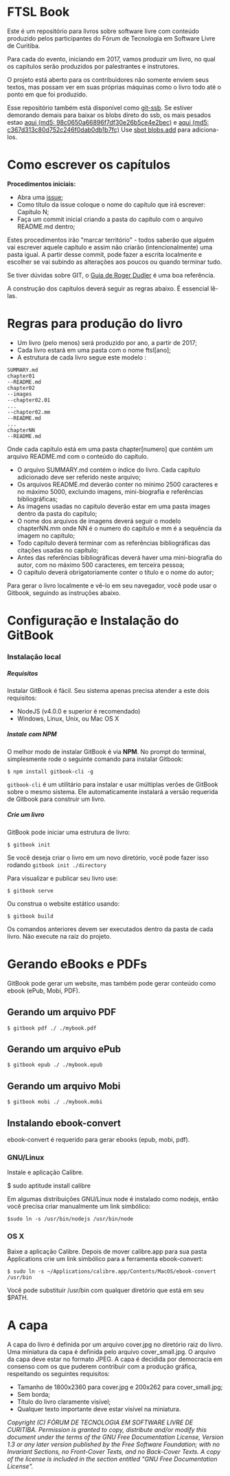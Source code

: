 # FTSL Book

Este é um repositório para livros sobre software livre com conteúdo produzido pelos participantes do Fórum de Tecnologia em Software Livre de Curitiba.

Para cada do evento, iniciando em 2017, vamos produzir um livro, no qual os capítulos serão produzidos por palestrantes e instrutores.

O projeto está aberto para os contribuidores não somente enviem seus textos, mas possam ver em suas próprias máquinas como o livro todo até o ponto em que foi produzido.

Esse repositório também está disponível como [git-ssb](ssb://%Zom1k68PFw1UW5pLXfiJfQ1mvyN2sVLJZ8ifk7OPZ5o=.sha256). 
Se estiver demorando demais para baixar os blobs direto do ssb, os mais pesados estao
[aqui (md5: 98c0650a66896f7df30e26b5ce4e2bec)](https://serprodrive.serpro.gov.br/s/RZJecuHVlvXsJtR)
e
[aqui (md5: c367d313c80d752c246f0dab0db1b7fc)](https://serprodrive.serpro.gov.br/s/615qxVY6Hv4RMkp)
Use [sbot blobs.add](http://scuttlebot.io/apis/scuttlebot/blobs.html#add-sink) para adiciona-los.
# Como escrever os capítulos

**Procedimentos iniciais:**

* Abra uma [issue](https://github.com/ftslorgbr/book/issues);
* Como título da issue coloque o nome do capítulo que irá escrever: Capítulo N;
* Faça um commit inicial criando a pasta do capítulo com o arquivo README.md dentro;

Estes procedimentos irão "marcar território" - todos saberão que alguém vai escrever aquele capítulo e assim não criarão (intencionalmente) uma pasta igual.
A partir desse commit, pode fazer a escrita localmente e escolher se vai subindo as alterações aos poucos ou quando terminar tudo.

Se tiver dúvidas sobre GIT, o [Guia de Roger Dudler](http://rogerdudler.github.io/git-guide/index.pt_BR.html) é uma boa referência.

A construção dos capítulos deverá seguir as regras abaixo. É essencial lê-las.

# Regras para produção do livro

* Um livro (pelo menos) será produzido por ano, a partir de 2017;
* Cada livro estará em uma pasta com o nome ftsl[ano];
* A estrutura de cada livro segue este modelo :

```
SUMMARY.md 
chapter01
--README.md
chapter02
--images
--chapter02.01
...
--chapter02.mm
--README.md
...
chapterNN
--README.md
```
Onde cada capítulo está em uma pasta chapter[numero] que contém um arquivo README.md com o conteúdo do capítulo.

* O arquivo SUMMARY.md contém o índice do livro. Cada capítulo adicionado deve ser referido neste arquivo;
* Os arquivos README.md deverão conter no mínimo 2500 caracteres e no máximo 5000, excluindo imagens, mini-biografia e referências bibliográficas;
* As imagens usadas no capítulo deverão estar em uma pasta images dentro da pasta do capítulo;
* O nome dos arquivos de imagens deverá seguir o modelo chapterNN.mm onde NN é o numero do capítulo e mm é a sequência da imagem no capítulo;
* Todo capítulo deverá terminar com as referências bibliográficas das citações usadas no capítulo;
* Antes das referências bibliográficas deverá haver uma mini-biografia do autor, com no máximo 500 caracteres, em terceira pessoa;
* O capítulo deverá obrigatoriamente conter o título e o nome do autor;

Para gerar o livro localmente e vê-lo em seu navegador, você pode usar o Gitbook, seguindo as instruções abaixo.

# Configuração e Instalação do GitBook

### Instalação local

##### Requisitos

Instalar GitBook é fácil. Seu sistema apenas precisa atender a este dois requisitos:

* NodeJS (v4.0.0 e superior é recomendado)
* Windows, Linux, Unix, ou Mac OS X

##### Instale com NPM

O melhor modo de instalar GitBook é via **NPM**. No prompt do terminal, simplesmente rode o seguinte comando para instalar Gitbook:

```
$ npm install gitbook-cli -g
```

`gitbook-cli` é um utilitário para instalar e usar múltiplas verões de GitBook sobre o mesmo sistema. Ele automaticamente instalará a versão requerida de Gitbook para construir um livro.

##### Crie um livro

GitBook pode iniciar uma estrutura de livro:

```
$ gitbook init
```

Se você deseja criar o livro em um novo diretório, você pode fazer isso rodando `gitbook init ./directory`

Para visualizar e publicar seu livro use:

```
$ gitbook serve
```

Ou construa o website estático usando:

```
$ gitbook build
```

Os comandos anteriores devem ser executados dentro da pasta de cada livro. Não execute na raiz do projeto.


# Gerando eBooks e PDFs

GitBook pode gerar um website, mas também pode gerar conteúdo como ebook (ePub, Mobi, PDF).

## Gerando um arquivo PDF

```
$ gitbook pdf ./ ./mybook.pdf
```
## Gerando um arquivo ePub

```
$ gitbook epub ./ ./mybook.epub
```
## Gerando um arquivo Mobi

```
$ gitbook mobi ./ ./mybook.mobi
```

## Instalando ebook-convert

ebook-convert é requerido para gerar ebooks (epub, mobi, pdf).

### GNU/Linux

Instale e aplicação Calibre.

$ sudo aptitude install calibre

Em algumas distribuições GNU/Linux node é instalado como nodejs, então você precisa criar manualmente um link simbólico:

```
$sudo ln -s /usr/bin/nodejs /usr/bin/node
```

### OS X

Baixe a aplicação Calibre. Depois de mover calibre.app para sua pasta Applications crie um link simbólico para a ferramenta ebook-convert:

```
$ sudo ln -s ~/Applications/calibre.app/Contents/MacOS/ebook-convert /usr/bin
```

Você pode substituir /usr/bin com qualquer diretório que está em seu $PATH.


# A capa

A capa do livro é definida por um arquivo cover.jpg no diretório raiz do livro. Uma miniatura da capa é definida pelo arquivo cover_small.jpg. O arquivo da capa deve estar no formato JPEG. A capa é decidida por democracia em consenso com os que puderem contribuir com a produção gráfica, respeitando os seguintes requisitos:

* Tamanho de 1800x2360 para cover.jpg e 200x262 para cover_small.jpg;
* Sem borda;
* Título do livro claramente visível;
* Qualquer texto importante deve estar visível na miniatura.


_Copyright (C)  FÓRUM DE TECNOLOGIA EM SOFTWARE LIVRE DE CURITIBA.
Permission is granted to copy, distribute and/or modify this document
under the terms of the GNU Free Documentation License, Version 1.3
or any later version published by the Free Software Foundation;
with no Invariant Sections, no Front-Cover Texts, and no Back-Cover Texts.
A copy of the license is included in the section entitled "GNU
Free Documentation License"._
